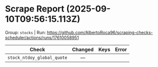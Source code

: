 # Scrape Report (2025-09-10T09:56:15.113Z)

Group: `stocks`  |  Run: https://github.com/AlbertoRoca96/scraping-checks-scheduler/actions/runs/17610058951

| Check | Changed | Keys | Error |
|---|:---:|:--|:--|
| `stock_ntdoy_global_quote` | — |  |  |
